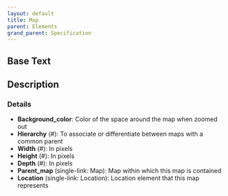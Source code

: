 ```yaml
---
layout: default
title: Map
parent: Elements
grand_parent: Specification
---
```

Base Text
---
Description
---
### Details
- **Background_color**: Color of the space around the map when zoomed out
- **Hierarchy** (#): To associate or differentiate between maps with a common parent
- **Width** (#): In pixels
- **Height** (#): In pixels
- **Depth** (#): In pixels
- **Parent_map** (single-link: Map): Map within which this map is contained
- **Location** (single-link: Location): Location element that this map represents

